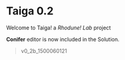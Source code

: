 # Taiga 0.2

Welcome to Taiga! a *Rhodune! Lab* project

**Conifer** editor is now included in the Solution.
> v0_2b_1500060121
